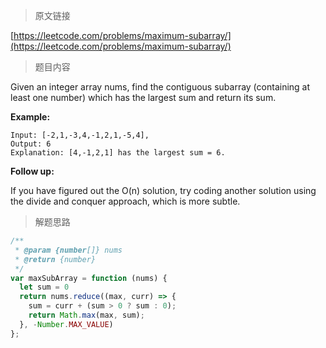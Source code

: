 > 原文链接

[https://leetcode.com/problems/maximum-subarray/](https://leetcode.com/problems/maximum-subarray/)
> 题目内容

Given an integer array nums, find the contiguous subarray (containing at least one number) which has the largest sum and return its sum.

**Example:**
```
Input: [-2,1,-3,4,-1,2,1,-5,4],
Output: 6
Explanation: [4,-1,2,1] has the largest sum = 6.
```
**Follow up:**

If you have figured out the O(n) solution, try coding another solution using the divide and conquer approach, which is more subtle.

> 解题思路

```js
/**
 * @param {number[]} nums
 * @return {number}
 */
var maxSubArray = function (nums) {
  let sum = 0
  return nums.reduce((max, curr) => {
    sum = curr + (sum > 0 ? sum : 0);
    return Math.max(max, sum);
  }, -Number.MAX_VALUE)
};
```